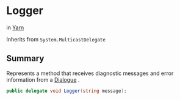 # Logger

 in [Yarn](/api/csharp/yarn.md)

Inherits from `System.MulticastDelegate`

## Summary


Represents a method that receives diagnostic messages and error
information from a  <a href="yarn.dialogue.md">Dialogue</a> .


```csharp
public delegate void Logger(string message);
```

